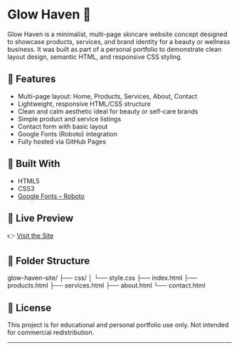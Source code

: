 # Glow Haven 🌸

Glow Haven is a minimalist, multi-page skincare website concept designed to showcase products, services, and brand identity for a beauty or wellness business. It was built as part of a personal portfolio to demonstrate clean layout design, semantic HTML, and responsive CSS styling.

## 🌟 Features

- Multi-page layout: Home, Products, Services, About, Contact
- Lightweight, responsive HTML/CSS structure
- Clean and calm aesthetic ideal for beauty or self-care brands
- Simple product and service listings
- Contact form with basic layout
- Google Fonts (Roboto) integration
- Fully hosted via GitHub Pages

## 🔧 Built With

- HTML5
- CSS3
- [Google Fonts – Roboto](https://fonts.google.com/specimen/Roboto)

## 🚀 Live Preview

👉 [Visit the Site](https://darkali.github.io/glow-haven-site/)

## 📁 Folder Structure

glow-haven-site/
├── css/
│ └── style.css
├── index.html
├── products.html
├── services.html
├── about.html
└── contact.html


## 📄 License

This project is for educational and personal portfolio use only. Not intended for commercial redistribution. 

---
